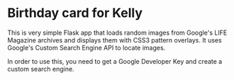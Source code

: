 # Birthday card for Kelly

This is very simple Flask app that loads random images from Google's LIFE Magazine archives 
and displays them with CSS3 pattern overlays. It uses Google's Custom Search Engine API to
locate images. 

In order to use this, you need to get a Google Developer Key and create a custom search engine.
